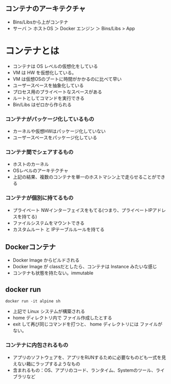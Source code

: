 ## コンテナのアーキテクチャ
* Bins/Libsから上がコンテナ
* サーバ ＞ ホストOS ＞ Docker エンジン ＞ Bins/Libs > App




# コンテナとは
* コンテナは OS レベルの仮想化をしている
* VM は HW を仮想化している。
* VM は仮想OSのブートに時間がかかるのに比べて早い
* ユーザースペースを抽象化している
* プロセス用のプライベートなスペースがある
* ルートとしてコマンドを実行できる
* Bin/Libs はゼロから作られる


### コンテナがパッケージ化しているもの
* カーネルや仮想HWはパッケージ化していない
* ユーザースペースをパッケージ化している

### コンテナ間でシェアするもの
* ホストのカーネル
* OSレベルのアーキテクチャ
* 上記の結果、複数のコンテナを単一のホストマシン上で走らせることができる

### コンテナが個別に持てるもの
* プライベート NWインターフェイスをもてる(つまり、プライベートIPアドレスを持てる)
* ファイルシステムをマウントできる
* カスタムルート と IPテーブルルールを持てる







## Dockerコンテナ
* Docker Image からビルドされる
* Docker Image が classだとしたら、コンテナは Instance みたいな感じ
* コンテナも状態を持たない。immutable

## docker run
`docker run -it alpine sh`
* 上記で Linux システムが構築される
* home ディレクトリ内で ファイル作成したとする
* exit して再び同じコマンドを打つと、 home ディレクトリには ファイルがない。



### コンテナに内包されるもの
* アプリのソフトウェアを、アプリをRUNするために必要なものども一式を見えない箱にラップするようなもの
* 含まれるもの：OS、アプリのコード、ランタイム、Systemのツール、ライブラリなど
